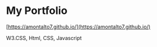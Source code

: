 # My Portfolio

[https://amontalto7.github.io/](https://amontalto7.github.io/)

W3.CSS, Html, CSS, Javascript
